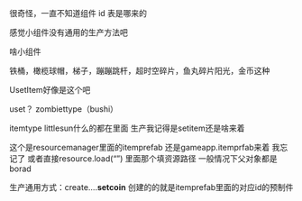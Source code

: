 很奇怪，一直不知道组件 id 表是哪来的

感觉小组件没有通用的生产方法吧

啥小组件

铁桶，橄榄球帽，梯子，蹦蹦跳杆，超时空碎片，鱼丸碎片阳光，金币这种

UsetItem好像是这个吧

uset？
zombiettype（bushi）

itemtype
littlesun什么的都在里面
生产我记得是setitem还是啥来着

这个是resourcemanager里面的itemprefab
还是gameapp.itemprfab来着
我忘记了
或者直接resource.load(“”)
里面那个填资源路径
一般情况下父对象都是borad

生产通用方式：create….**setcoin**
创建的的就是itemprefab里面的对应id的预制件